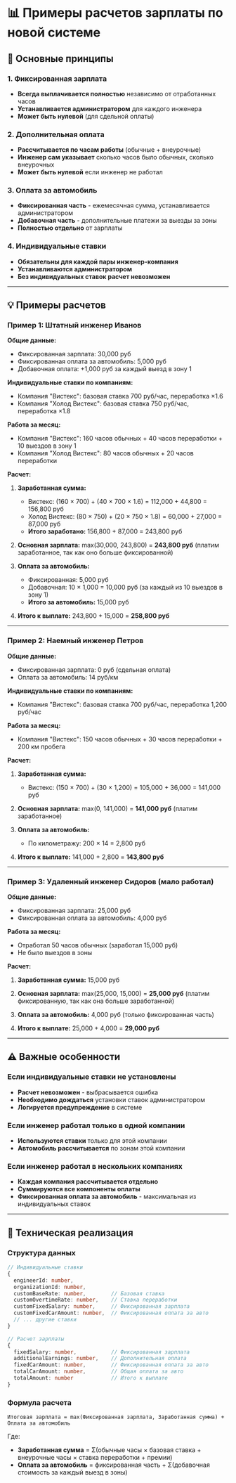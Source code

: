 # 📊 Примеры расчетов зарплаты по новой системе

## 🎯 Основные принципы

### 1. Фиксированная зарплата
- **Всегда выплачивается полностью** независимо от отработанных часов
- **Устанавливается администратором** для каждого инженера
- **Может быть нулевой** (для сдельной оплаты)

### 2. Дополнительная оплата
- **Рассчитывается по часам работы** (обычные + внеурочные)
- **Инженер сам указывает** сколько часов было обычных, сколько внеурочных
- **Может быть нулевой** если инженер не работал

### 3. Оплата за автомобиль
- **Фиксированная часть** - ежемесячная сумма, устанавливается администратором
- **Добавочная часть** - дополнительные платежи за выезды за зоны
- **Полностью отдельно** от зарплаты

### 4. Индивидуальные ставки
- **Обязательны для каждой пары инженер-компания**
- **Устанавливаются администратором**
- **Без индивидуальных ставок расчет невозможен**

---

## 💡 Примеры расчетов

### Пример 1: Штатный инженер Иванов

**Общие данные:**
- Фиксированная зарплата: 30,000 руб
- Фиксированная оплата за автомобиль: 5,000 руб
- Добавочная оплата: +1,000 руб за каждый выезд в зону 1

**Индивидуальные ставки по компаниям:**
- Компания "Вистекс": базовая ставка 700 руб/час, переработка ×1.6
- Компания "Холод Вистекс": базовая ставка 750 руб/час, переработка ×1.8

**Работа за месяц:**
- Компания "Вистекс": 160 часов обычных + 40 часов переработки + 10 выездов в зону 1
- Компания "Холод Вистекс": 80 часов обычных + 20 часов переработки

**Расчет:**

1. **Заработанная сумма:**
   - Вистекс: (160 × 700) + (40 × 700 × 1.6) = 112,000 + 44,800 = 156,800 руб
   - Холод Вистекс: (80 × 750) + (20 × 750 × 1.8) = 60,000 + 27,000 = 87,000 руб
   - **Итого заработано:** 156,800 + 87,000 = 243,800 руб

2. **Основная зарплата:** max(30,000, 243,800) = **243,800 руб** (платим заработанное, так как оно больше фиксированной)

3. **Оплата за автомобиль:**
   - Фиксированная: 5,000 руб
   - Добавочная: 10 × 1,000 = 10,000 руб (за каждый из 10 выездов в зону 1)
   - **Итого за автомобиль:** 15,000 руб

4. **Итого к выплате:** 243,800 + 15,000 = **258,800 руб**

---

### Пример 2: Наемный инженер Петров

**Общие данные:**
- Фиксированная зарплата: 0 руб (сдельная оплата)
- Оплата за автомобиль: 14 руб/км

**Индивидуальные ставки по компаниям:**
- Компания "Вистекс": базовая ставка 700 руб/час, переработка 1,200 руб/час

**Работа за месяц:**
- Компания "Вистекс": 150 часов обычных + 30 часов переработки + 200 км пробега

**Расчет:**

1. **Заработанная сумма:**
   - Вистекс: (150 × 700) + (30 × 1,200) = 105,000 + 36,000 = 141,000 руб

2. **Основная зарплата:** max(0, 141,000) = **141,000 руб** (платим заработанное)

3. **Оплата за автомобиль:**
   - По километражу: 200 × 14 = 2,800 руб

4. **Итого к выплате:** 141,000 + 2,800 = **143,800 руб**

---

### Пример 3: Удаленный инженер Сидоров (мало работал)

**Общие данные:**
- Фиксированная зарплата: 25,000 руб
- Фиксированная оплата за автомобиль: 4,000 руб

**Работа за месяц:**
- Отработал 50 часов обычных (заработал 15,000 руб)
- Не было выездов в зоны

**Расчет:**

1. **Заработанная сумма:** 15,000 руб

2. **Основная зарплата:** max(25,000, 15,000) = **25,000 руб** (платим фиксированную, так как она больше заработанной)

3. **Оплата за автомобиль:** 4,000 руб (только фиксированная часть)

4. **Итого к выплате:** 25,000 + 4,000 = **29,000 руб**

---

## ⚠️ Важные особенности

### Если индивидуальные ставки не установлены
- **Расчет невозможен** - выбрасывается ошибка
- **Необходимо дождаться** установки ставок администратором
- **Логируется предупреждение** в системе

### Если инженер работал только в одной компании
- **Используются ставки** только для этой компании
- **Автомобиль рассчитывается** по зонам этой компании

### Если инженер работал в нескольких компаниях
- **Каждая компания рассчитывается отдельно**
- **Суммируются все компоненты оплаты**
- **Фиксированная оплата за автомобиль** - максимальная из индивидуальных ставок

---

## 🔧 Техническая реализация

### Структура данных
```typescript
// Индивидуальные ставки
{
  engineerId: number,
  organizationId: number,
  customBaseRate: number,        // Базовая ставка
  customOvertimeRate: number,    // Ставка переработки
  customFixedSalary: number,     // Фиксированная зарплата
  customFixedCarAmount: number,  // Фиксированная оплата за авто
  // ... другие ставки
}

// Расчет зарплаты
{
  fixedSalary: number,           // Фиксированная зарплата
  additionalEarnings: number,    // Дополнительная оплата
  fixedCarAmount: number,        // Фиксированная оплата за авто
  totalCarAmount: number,        // Общая оплата за авто
  totalAmount: number            // Итого к выплате
}
```

### Формула расчета
```
Итоговая зарплата = max(Фиксированная зарплата, Заработанная сумма) + Оплата за автомобиль
```

Где:
- **Заработанная сумма** = Σ(обычные часы × базовая ставка + внеурочные часы × ставка переработки + премии)
- **Оплата за автомобиль** = фиксированная часть + Σ(добавочная стоимость за каждый выезд в зоны)
